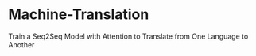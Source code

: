 # Machine-Translation
Train a Seq2Seq Model with Attention to Translate from One Language to Another
